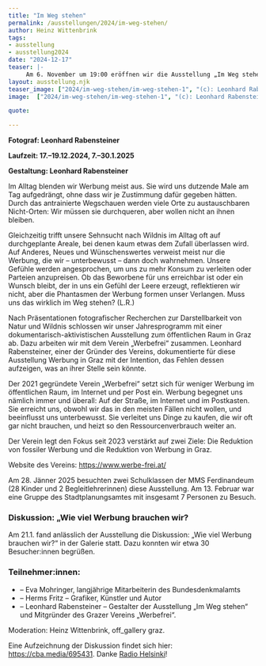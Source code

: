 ```yaml
---
title: "Im Weg stehen"
permalink: /ausstellungen/2024/im-weg-stehen/
author: Heinz Wittenbrink
tags:
- ausstellung
- ausstellung2024
date: "2024-12-17"
teaser: |-
     Am 6. November um 19:00 eröffnen wir die Ausstellung „Im Weg stehen“ von Leonhard Rabensteiner. Sie ist ein gemeinsames Projekt mit dem Verein Werbefrei. 
layout: ausstellung.njk
teaser_image: ["2024/im-weg-stehen/im-weg-stehen-1", "(c): Leonhard Rabensteiner"]
image:  ["2024/im-weg-stehen/im-weg-stehen-1", "(c): Leonhard Rabensteiner"]

quote:

---
```


**Fotograf: Leonhard Rabensteiner**

**Laufzeit: 17.–19.12.2024, 7.–30.1.2025**

**Gestaltung: Leonhard Rabensteiner**

Im Alltag blenden wir Werbung meist aus. Sie wird uns dutzende Male am Tag aufgedrängt, ohne dass wir je Zustimmung dafür gegeben hätten. Durch das antrainierte Wegschauen werden viele Orte zu austauschbaren Nicht-Orten: Wir müssen sie durchqueren, aber wollen nicht an ihnen bleiben.

Gleichzeitig trifft unsere Sehnsucht nach Wildnis im Alltag oft auf durchgeplante Areale, bei denen kaum etwas dem Zufall überlassen wird. Auf Anderes, Neues und Wünschenswertes verweist meist nur die Werbung, die wir – unterbewusst – dann doch wahrnehmen. Unsere Gefühle werden angesprochen, um uns zu mehr Konsum zu verleiten oder Parteien anzupreisen. Ob das Beworbene für uns erreichbar ist oder ein Wunsch bleibt, der in uns ein Gefühl der Leere erzeugt, reflektieren wir nicht, aber die Phantasmen der Werbung formen unser Verlangen. Muss uns das wirklich im Weg stehen? (L.R.)

Nach Präsentationen fotografischer Recherchen zur Darstellbarkeit von Natur und
Wildnis schlossen wir unser Jahresprogramm mit einer dokumentarisch-aktivistischen Ausstellung zum öffentlichen Raum in Graz ab. Dazu arbeiten wir mit dem Verein „Werbefrei“ zusammen. Leonhard Rabensteiner, einer der Gründer des Vereins, dokumentierte für diese Ausstellung Werbung in Graz mit der Intention, das Fehlen dessen aufzeigen, was an ihrer Stelle sein könnte.

Der 2021 gegründete Verein „Werbefrei“ setzt sich für weniger Werbung im öffentlichen Raum, im Internet und per Post ein. Werbung begegnet uns nämlich immer und überall: Auf der Straße, im Internet und im Postkasten. Sie erreicht uns, obwohl wir das in den meisten Fällen nicht wollen, und beeinflusst uns unterbewusst. Sie verleitet uns Dinge zu kaufen, die wir oft gar nicht brauchen, und heizt so den Ressourcenverbrauch weiter an.

Der Verein legt den Fokus seit 2023 verstärkt auf zwei Ziele: Die Reduktion von fossiler Werbung und die Reduktion von Werbung in Graz. 

Website des Vereins: <https://www.werbe-frei.at/>


Am 28. Jänner 2025 besuchten zwei Schulklassen der MMS Ferdinandeum (28 Kinder und 2 Begleitlehrerinnen) diese Ausstellung. Am 13. Februar war eine Gruppe des Stadtplanungsamtes mit insgesamt 7 Personen zu Besuch. 

### Diskussion: „Wie viel Werbung brauchen wir?

Am 21.1. fand anlässlich der Ausstellung die Diskussion: „Wie viel Werbung brauchen wir?“ in der Galerie statt. Dazu konnten wir etwa 30 Besucher:innen begrüßen. 

### Teilnehmer:innen:

* – Eva Mohringer, langjährige Mitarbeiterin des Bundesdenkmalamts
* – Herms Fritz – Grafiker, Künstler und Autor
* – Leonhard Rabensteiner – Gestalter der Ausstellung „Im Weg stehen“ und Mitgründer des Grazer Vereins „Werbefrei“.

Moderation: Heinz Wittenbrink, off_gallery graz.

Eine Aufzeichnung der Diskussion findet sich hier: <https://cba.media/695431>. Danke [Radio Helsinki](https://helsinki.at/ "Radio Helsinki")!
